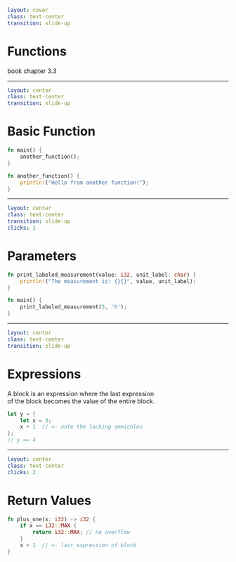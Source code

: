 ```yaml
layout: cover
class: text-center
transition: slide-up
```

# Functions

book chapter 3.3

<Nr />

---

```yaml
layout: center
class: text-center
transition: slide-up
```

# Basic Function

```rust {5-7|1-3}
fn main() {
    another_function();
}

fn another_function() {
    println!("Hello from another function!");
}
```

<Nr />

---

```yaml
layout: center
class: text-center
transition: slide-up
clicks: 1
```

# Parameters

```rust {1|6}
fn print_labeled_measurement(value: i32, unit_label: char) {
    println!("The measurement is: {}{}", value, unit_label);
}

fn main() {
    print_labeled_measurement(5, 'h');
}
```

<div
    style="background-color: red"
    class="h-0.8 rounded absolute top-60 left-125 w-25"
    v-click="[0,1]"
></div>

<div
    style="background-color: red"
    class="h-0.8 rounded absolute top-90 left-127 w-15"
    v-click="[1,2]"
></div>

<Nr />

---

```yaml
layout: center
class: text-center
transition: slide-up
```

# Expressions

A block is an expression where the last expression\
of the block becomes the value of the entire block.

```rust
let y = {
    let x = 3;
    x + 1  // <- note the lacking semicolon
};
// y == 4
```

<Nr />

---

```yaml
layout: center
class: text-center
clicks: 2
```

# Return Values

```rust {1,6|1,5,6|2-4}
fn plus_one(x: i32) -> i32 {
    if x == i32::MAX {
        return i32::MAX; // no overflow
    }
    x + 1  // <- last expression of block
}
```

<div
    style="background-color: red"
    class="h-0.8 rounded absolute top-63 left-126 w-15"
    v-click="[0,1]"
></div>

<Nr />
